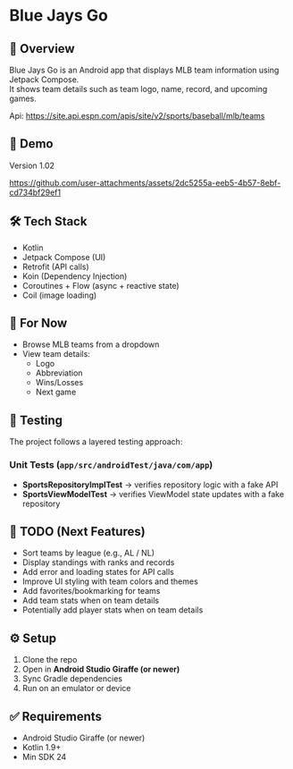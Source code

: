 # Blue Jays Go

## 📱 Overview
Blue Jays Go is an Android app that displays MLB team information using Jetpack Compose.  
It shows team details such as team logo, name, record, and upcoming games.  

Api: https://site.api.espn.com/apis/site/v2/sports/baseball/mlb/teams

## 🎥 Demo

Version 1.02


https://github.com/user-attachments/assets/2dc5255a-eeb5-4b57-8ebf-cd734bf29ef1



## 🛠 Tech Stack
- Kotlin
- Jetpack Compose (UI)
- Retrofit (API calls)
- Koin (Dependency Injection)
- Coroutines + Flow (async + reactive state)
- Coil (image loading)

## 🚀 For Now
- Browse MLB teams from a dropdown
- View team details:
  - Logo
  - Abbreviation
  - Wins/Losses
  - Next game
 
## 🧪 Testing
The project follows a layered testing approach:

### Unit Tests (`app/src/androidTest/java/com/app`)
- **SportsRepositoryImplTest** → verifies repository logic with a fake API
- **SportsViewModelTest** → verifies ViewModel state updates with a fake repository


## 📝 TODO (Next Features)
- Sort teams by league (e.g., AL / NL)
- Display standings with ranks and records
- Add error and loading states for API calls
- Improve UI styling with team colors and themes
- Add favorites/bookmarking for teams
- Add team stats when on team details
- Potentially add player stats when on team details

## ⚙️ Setup
1. Clone the repo  
2. Open in **Android Studio Giraffe (or newer)**  
3. Sync Gradle dependencies  
4. Run on an emulator or device  

## ✅ Requirements
- Android Studio Giraffe (or newer)  
- Kotlin 1.9+  
- Min SDK 24  
